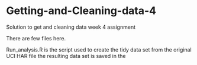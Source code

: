 # Getting-and-Cleaning-data-4
Solution to get and cleaning data week 4 assignment

There are few files here. 

Run_analysis.R is the script used to create the tidy data set from the original UCI HAR file the resulting data set is saved in the  
